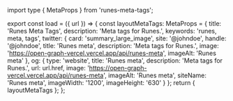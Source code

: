 import type { MetaProps } from 'runes-meta-tags';

export const load = ({ url }) => {
  const layoutMetaTags: MetaProps = {
    title: 'Runes Meta Tags',
    description: 'Meta tags for Runes.',
    keywords: 'runes, meta, tags',
    twitter: {
      card: 'summary_large_image',
      site: '@johndoe',
      handle: '@johndoe',
      title: 'Runes meta',
      description: 'Meta tags for Runes.',
      image: 'https://open-graph-vercel.vercel.app/api/runes-meta',
      imageAlt: 'Runes meta'
    },
    og: {
      type: 'website',
      title: 'Runes meta',
      description: 'Meta tags for Runes.',
      url: url.href,
      image: 'https://open-graph-vercel.vercel.app/api/runes-meta',
      imageAlt: 'Runes meta',
      siteName: 'Runes meta',
      imageWidth: '1200',
      imageHeight: '630'
    }
  };
  return {
    layoutMetaTags
  };
};
